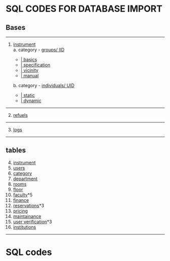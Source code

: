 # SQL CODES FOR DATABASE IMPORT
## Bases
---
1. [instrument](#instrument)<br>
   a. category - [groups/ IID](#instrument_IID) <br>
   + [| basics](#basics)<br>
   + [| specification](#general_specifications) <br>
   + [| vicinity](#vicinity) <br>
   + [| manual](#manual)<br>

   b. category - [individuals/ UID](#instrument_UID) <br>
   + [| static](#static)<br>
   + [| dynamic](#dynamic) <br>
---
   2. [refuels](#refuels)
---
   3. [logs](#logs)
---
## tables
4. [instrument](#instrument)
4. [users](#users)
4. [category](#category)
4. [department](#department)
4. [rooms](#rooms)
4. [floor](#floor)
4. [faculty](#faculty)*5
4. [finance](#finance)
4. [reservations](#reservations)*3
4. [pricing](#1pricing)
4. [maintainance](#maintainance)
4. [user verification](#userverification)*3
4. [institutions](#institutions)
---

# SQL codes

